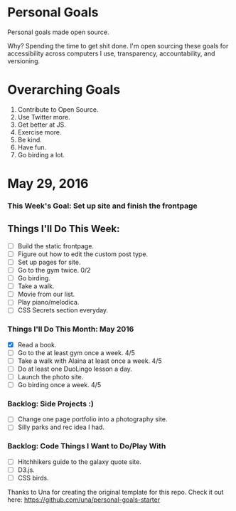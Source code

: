 Personal Goals
==============

Personal goals made open source.

Why? Spending the time to get shit done. I'm open sourcing these goals for accessibility across computers I use, transparency, accountability, and versioning.

# Overarching Goals
1. Contribute to Open Source.
3. Use Twitter more.
4. Get better at JS.
5. Exercise more.
6. Be kind.
7. Have fun.
8. Go birding a lot.

# May 29, 2016

### This Week's Goal: Set up site and finish the frontpage

## Things I'll Do This Week:

- [ ] Build the static frontpage.
- [ ] Figure out how to edit the custom post type.
- [ ] Set up pages for site.
- [ ] Go to the gym twice. 0/2
- [ ] Go birding.
- [ ] Take a walk.
- [ ] Movie from our list.
- [ ] Play piano/melodica.
- [ ] CSS Secrets section everyday.

### Things I'll Do This Month: May 2016

- [x] Read a book.
- [ ] Go to the at least gym once a week. 4/5
- [ ] Take a walk with Alaina at least once a week. 4/5
- [ ] Do at least one DuoLingo lesson a day.
- [ ] Launch the photo site.
- [ ] Go birding once a week. 4/5

### Backlog: Side Projects :)

- [ ] Change one page portfolio into a photography site.
- [ ] Silly parks and rec idea I had.

### Backlog: Code Things I Want to Do/Play With

- [ ] Hitchhikers guide to the galaxy quote site.
- [ ] D3.js.
- [ ] CSS birds.

Thanks to Una for creating the original template for this repo. Check it out here: https://github.com/una/personal-goals-starter